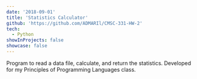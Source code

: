 ```yaml
---
date: '2018-09-01'
title: 'Statistics Calculator'
github: 'https://github.com/ADMARIl/CMSC-331-HW-2'
tech:
  - Python
showInProjects: false
showcase: false
---
```


Program to read a data file, calculate, and return the statistics. Developed for my Principles of Programming Languages class.

